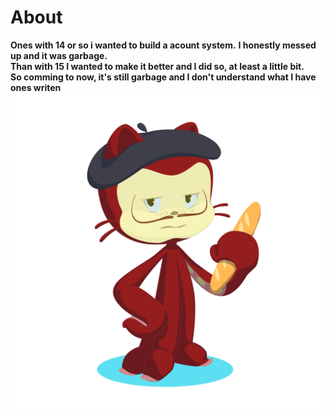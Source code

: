 # About
**Ones with 14 or so i wanted to build a acount system.**
**I honestly messed up and it was garbage.**\
**Than with 15 I wanted to make it better and I did so, at least a little bit.**\
**So comming to now, it's still garbage and I don't understand what I have ones writen**
![My France Octocat](my_octocat.png)
